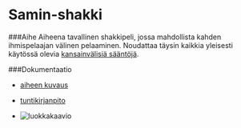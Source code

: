 # Samin-shakki

###Aihe
Aiheena tavallinen shakkipeli, jossa mahdollista kahden ihmispelaajan välinen pelaaminen. Noudattaa täysin kaikkia yleisesti käytössä olevia [kansainvälisiä sääntöjä](https://en.wikipedia.org/wiki/Rules_of_chess ).

###Dokumentaatio
- [aiheen kuvaus](dokumentaatio/Aihemäärittely.md)

- [tuntikirjanpito](dokumentaatio/Tuntikirjanpito.md)

 - ![luokkakaavio](dokumentaatio/Luokkakaavio.png)

